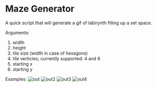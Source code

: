 # Maze Generator

A quick script that will generate a gif of labirynth filling up a set space.

Arguments:
1. width
2. height
3. tile size (width in case of hexagons)
4. tile verticies; currently supported: 4 and 6
5. starting x
6. starting y

Examples:
![out](https://user-images.githubusercontent.com/69109124/118262436-310dcb80-b4b5-11eb-8f94-c0ea20c0d3f5.gif)
![out2](https://user-images.githubusercontent.com/69109124/118262441-32d78f00-b4b5-11eb-8553-82975964b078.gif)
![out3](https://user-images.githubusercontent.com/69109124/118262446-34a15280-b4b5-11eb-8486-53884906a8e4.gif)
![out4](https://user-images.githubusercontent.com/69109124/118262463-3b2fca00-b4b5-11eb-9379-3efc8bfd8fa3.gif)
